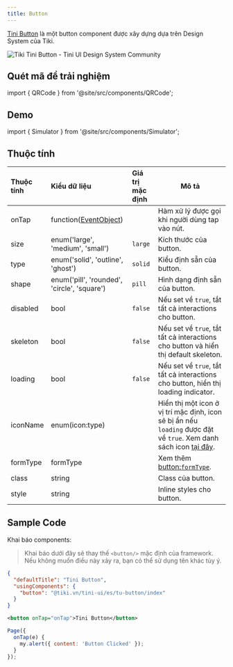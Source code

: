 ```yaml
---
title: Button
---
```


[Tini Button](https://www.figma.com/file/C2Nq0TcxMbe0vvuVpLY4Gh/?node-id=549%3A6274) là một button component được xây dựng dựa trên Design System của Tiki.

<img alt="Tiki Tini Button - Tini UI Design System Community" src="https://i.imgur.com/O4p4xQG.png"/>

## Quét mã để trải nghiệm

import { QRCode } from '@site/src/components/QRCode';

<QRCode page="pages/component/advance/actions/button/index" />

## Demo

import { Simulator } from '@site/src/components/Simulator';

<Simulator page="pages/component/advance/actions/button/index" />

## Thuộc tính

| Thuộc tính | Kiểu dữ liệu                                                | Giá trị mặc định | Mô tả                                                                                                                                                |
| :--------- | :---------------------------------------------------------- | :--------------- | ---------------------------------------------------------------------------------------------------------------------------------------------------- |
| onTap      | function([EventObject](/docs/framework/event/event-object)) |                  | Hàm xử lý được gọi khi người dùng tap vào nút.                                                                                                       |
| size       | enum('large', 'medium', 'small')                            | `large`          | Kích thước của button.                                                                                                                               |
| type       | enum('solid', 'outline', 'ghost')                           | `solid`          | Kiểu định sẵn của button.                                                                                                                            |
| shape      | enum('pill', 'rounded', 'circle', 'square')                 | `pill`           | Hình dạng định sẵn của button.                                                                                                                       |
| disabled   | bool                                                        | `false`          | Nếu set về `true`, tắt tất cả interactions cho button.                                                                                               |
| skeleton   | bool                                                        | `false`          | Nếu set về `true`, tắt tất cả interactions cho button và hiển thị default skeleton.                                                                  |
| loading    | bool                                                        | `false`          | Nếu set về `true`, tắt tất cả interactions cho button, hiển thị loading indicator.                                                                   |
| iconName   | enum(icon:type)                                             |                  | Hiển thị một icon ở vị trí mặc định, icon sẽ bị ẩn nếu `loading` được đặt về `true`. Xem danh sách icon [tại đây](/docs/component/basic/basic/icon). |
| formType   | formType                                                    |                  | Xem thêm [button:`formType`](/docs/component/basic/form/button).                                                                                     |
| class      | string                                                      |                  | Class của button.                                                                                                                                    |
| style      | string                                                      |                  | Inline styles cho button.                                                                                                                            |

## Sample Code

Khai báo components:

> Khai báo dưới đây sẽ thay thế `<button/>` mặc định của framework. Nếu không muốn điều này xảy ra, bạn có thể sử dụng tên khác tùy ý.

```json
{
  "defaultTitle": "Tini Button",
  "usingComponents": {
    "button": "@tiki.vn/tini-ui/es/tu-button/index"
  }
}
```

```xml
<button onTap="onTap">Tini Button</button>
```

```js
Page({
  onTap(e) {
    my.alert({ content: 'Button Clicked' });
  }
});
```
